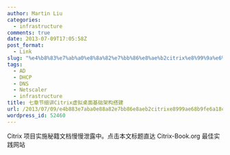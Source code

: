 ```yaml
---
author: Martin Liu
categories:
  - infrastructure
comments: true
date: 2013-07-09T17:05:58Z
post_format:
  - Link
slug: "%e4%b8%83%e7%ab%a0%e8%8a%82%e7%bb%86%e8%ae%b2citrix%e8%99%9a%e6%8b%9f%e6%a1%8c%e9%9d%a2%e5%9f%ba%e7%a1%80%e6%9e%b6%e6%9e%84%e6%90%ad%e5%bb%ba"
tags:
  - AD
  - DHCP
  - DNS
  - Netscaler
  - infrastructure
title: 七章节细讲Citrix虚拟桌面基础架构搭建
url: /2013/07/09/e4b883e7aba0e88a82e7bb86e8aeb2citrixe8999ae68b9fe6a18ce99da2e59fbae7a180e69eb6e69e84e690ade5bbba/
wordpress_id: 52460
---
```


Citrix 项目实施秘籍文档慢慢泄露中。点击本文标题直达 Citrix-Book.org 最佳实践网站

